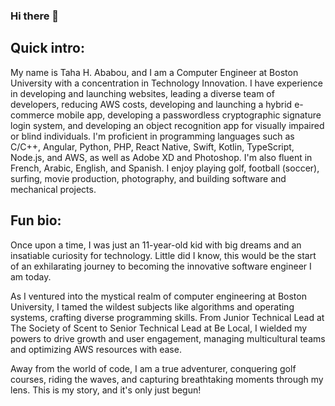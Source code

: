 ### Hi there 👋

## Quick intro: 
My name is Taha H. Ababou, and I am a Computer Engineer at Boston University with a concentration in Technology Innovation. I have experience in developing and launching websites, leading a diverse team of developers, reducing AWS costs, developing and launching a hybrid e-commerce mobile app, developing a passwordless cryptographic signature login system, and developing an object recognition app for visually impaired or blind individuals. I'm proficient in programming languages such as C/C++, Angular, Python, PHP, React Native, Swift, Kotlin, TypeScript, Node.js, and AWS, as well as Adobe XD and Photoshop. I'm also fluent in French, Arabic, English, and Spanish. I enjoy playing golf, football (soccer), surfing, movie production, photography, and building software and mechanical projects.

## Fun bio:

Once upon a time, I was just an 11-year-old kid with big dreams and an insatiable curiosity for technology. Little did I know, this would be the start of an exhilarating journey to becoming the innovative software engineer I am today.

As I ventured into the mystical realm of computer engineering at Boston University, I tamed the wildest subjects like algorithms and operating systems, crafting diverse programming skills. From Junior Technical Lead at The Society of Scent to Senior Technical Lead at Be Local, I wielded my powers to drive growth and user engagement, managing multicultural teams and optimizing AWS resources with ease.

Away from the world of code, I am a true adventurer, conquering golf courses, riding the waves, and capturing breathtaking moments through my lens. This is my story, and it's only just begun!

<!--
**tahababou12/tahababou12** is a ✨ _special_ ✨ repository because its `README.md` (this file) appears on your GitHub profile.

Here are some ideas to get you started:

- 🔭 I’m currently working on ...
- 🌱 I’m currently learning ...
- 👯 I’m looking to collaborate on ...
- 🤔 I’m looking for help with ...
- 💬 Ask me about ...
- 📫 How to reach me: ...
- 😄 Pronouns: ...
- ⚡ Fun fact: ...
-->
